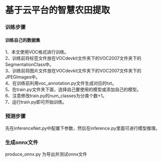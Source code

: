 

# 基于云平台的智慧农田提取


### 训练步骤

#### 训练自己的数据集

1、本文使用VOC格式进行训练。  
2、训练前将标签文件放在VOCdevkit文件夹下的VOC2007文件夹下的SegmentationClass中。    
3、训练前将图片文件放在VOCdevkit文件夹下的VOC2007文件夹下的JPEGImages中。    
4、在训练前利用voc_annotation.py文件生成对应的txt。    
5、在train.py文件夹下面，选择自己要使用的模型或添加自己的模型。   
6、注意修改train.py的num_classes为分类个数+1。    
7、运行train.py即可开始训练。  

### 预测步骤

先在inferenceNet.py中配置下参数，然后在inference.py里面可进行模型推理。    

### 生成onnx文件

produce_onnx.py 为导出并测试onnx文件
